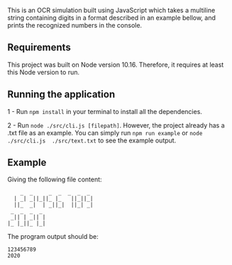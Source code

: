 This is an OCR simulation built using JavaScript which takes a multiline string containing digits in a format described in an example bellow, and prints the recognized numbers in the console.

## Requirements

This project was built on Node version 10.16. Therefore, it requires at least this Node version to run.

## Running the application

1 - Run `npm install` in your terminal to install all the dependencies.

2 - Run `node ./src/cli.js [filepath]`. However, the project already has a .txt file as an example. You can simply run `npm run example` or `node ./src/cli.js  ./src/text.txt` to see the example output.

## Example

Giving the following file content:

```
    _  _     _  _  _  _  _ 
  | _| _||_||_ |_   ||_||_|
  ||_  _|  | _||_|  ||_| _|
 _  _  _  _ 
 _|| | _|| |
|_ |_||_ |_|
```

The program output should be:

```
123456789
2020
```
